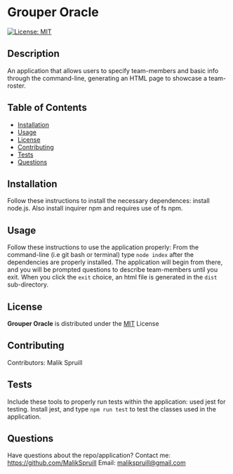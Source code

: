 
  # Grouper Oracle
  [![License: MIT](https://img.shields.io/badge/License-MIT-yellow.svg)](https://opensource.org/licenses/MIT)

  ## Description
  An application that allows users to specify team-members and basic info through the command-line, generating an HTML page to showcase a team-roster.

  
  ## Table of Contents
  * [Installation](#installation)
  * [Usage](#usage)
  * [License](#license)
  * [Contributing](#contributing)
  * [Tests](#tests)
  * [Questions](#questions)

  
  ## Installation 
  Follow these instructions to install the necessary dependences:
  install node.js.  Also install inquirer npm and requires use of fs npm.

  
  ## Usage 
  Follow these instructions to use the application properly:
  From the command-line (i.e git bash or terminal) type `node index` after the dependencies are properly installed.  The application will begin from there, and you will be prompted questions to describe team-members until you exit.  When you click the `exit` choice, an html file is generated in the `dist` sub-directory. 
  
  
  ## License 

  **Grouper Oracle** is distributed under the [MIT](https://opensource.org/licenses/MIT) License
    

  
  ## Contributing
   Contributors: Malik Spruill

  
  ## Tests 
  Include these tools to properly run tests within the application:
  used jest for testing.  Install jest, and type `npm run test` to test the classes used in the application.
  
  
  ## Questions
  Have questions about the repo/application? Contact me:
  <a href="https://github.com/MalikSpruill" target="_blank">https://github.com/MalikSpruill</a> 
  Email: malikspruill@gmail.com
  